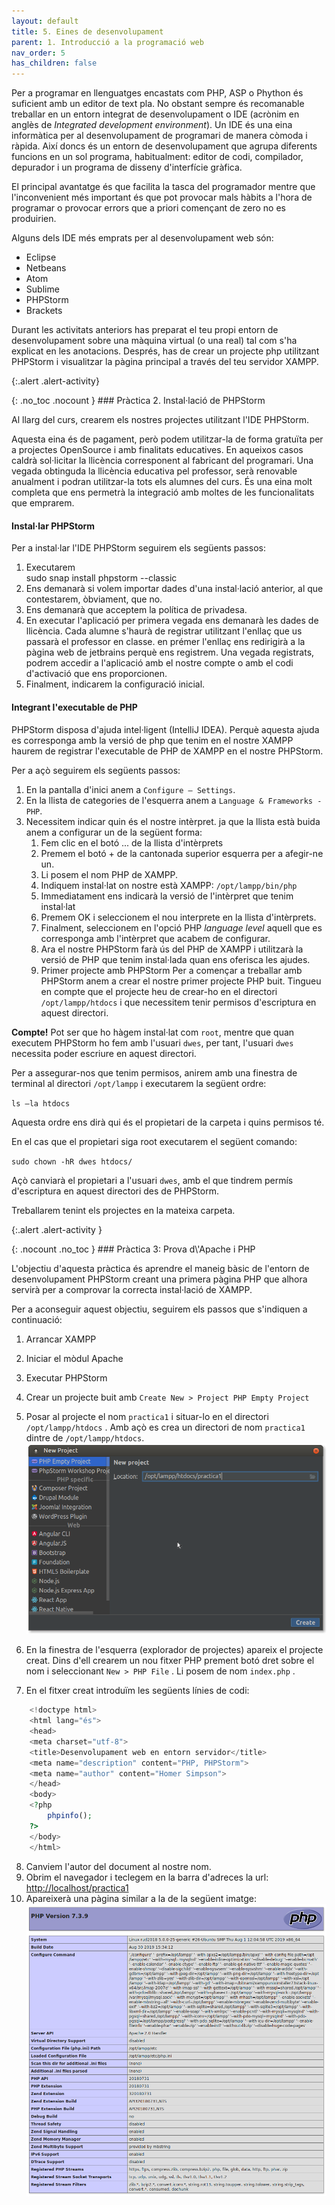 ```yaml
---
layout: default
title: 5. Eines de desenvolupament
parent: 1. Introducció a la programació web
nav_order: 5
has_children: false
---
```


Per a programar en llenguatges encastats com PHP, ASP o Phython és
suficient amb un editor de text pla. No obstant sempre és recomanable
treballar en un entorn integrat de desenvolupament o IDE (acrònim en
anglès de *Integrated development environment*). Un IDE és una eina
informàtica per al desenvolupament de programari de manera còmoda i
ràpida. Així doncs és un entorn de desenvolupament que agrupa diferents
funcions en un sol programa, habitualment: editor de codi, compilador,
depurador i un programa de disseny d\'interfície gràfica.

El principal avantatge és que facilita la tasca del programador mentre
que l'inconvenient més important és que pot provocar mals hàbits a
l'hora de programar o provocar errors que a priori començant de zero no
es produirien.

Alguns dels IDE més emprats per al desenvolupament web són:

-   Eclipse
-   Netbeans
-   Atom
-   Sublime
-   PHPStorm
-   Brackets

Durant les activitats anteriors has preparat el teu propi entorn de
desenvolupament sobre una màquina virtual (o una real) tal com s\'ha
explicat en les anotacions. Després, has de crear un projecte php
utilitzant PHPStorm i visualitzar la pàgina principal a través del teu
servidor XAMPP.

{:.alert .alert-activity}
<div markdown="1">
{: .no_toc .nocount }
### Pràctica 2. Instal·lació de PHPStorm

Al llarg del curs, crearem els nostres projectes utilitzant l\'IDE
PHPStorm.

Aquesta eina és de pagament, però podem utilitzar-la de forma gratuïta
per a projectes OpenSource i amb finalitats educatives. En aqueixos
casos caldrà sol·licitar la llicència corresponent al fabricant del
programari. Una vegada obtinguda la llicència educativa pel professor,
serà renovable anualment i podran utilitzar-la tots els alumnes del
curs. És una eina molt completa que ens permetrà la integració amb
moltes de les funcionalitats que emprarem.

#### Instal·lar PHPStorm

Per a instal·lar l\'IDE PHPStorm seguirem els següents passos:

1.  Executarem\
    sudo snap install phpstorm \--classic
2.  Ens demanarà si volem importar dades d\'una instal·lació anterior,
    al que contestarem, òbviament, que no.
3.  Ens demanarà que acceptem la política de privadesa.
4.  En executar l\'aplicació per primera vegada ens demanarà les dades
    de llicència. Cada alumne s\'haurà de registrar utilitzant l\'enllaç
    que us passarà el professor en classe. en prémer l\'enllaç ens
    redirigirà a la pàgina web de jetbrains perquè ens registrem. Una
    vegada registrats, podrem accedir a l\'aplicació amb el nostre
    compte o amb el codi d\'activació que ens proporcionen.
5.  Finalment, indicarem la configuració inicial.

#### Integrant l\'executable de PHP

PHPStorm disposa d\'ajuda intel·ligent (IntelliJ IDEA). Perquè aquesta
ajuda es corresponga amb la versió de php que tenim en el nostre XAMPP
haurem de registrar l\'executable de PHP de XAMPP en el nostre PHPStorm.

Per a açò seguirem els següents passos:

1.  En la pantalla d\'inici anem a `Configure – Settings`.
2.  En la llista de categories de l\'esquerra anem a
    `Language & Frameworks - PHP`.
3.  Necessitem indicar quin és el nostre intèrpret. ja que la llista
    està buida anem a configurar un de la següent forma:
    1.  Fem clic en el botó \... de la llista d\'intèrprets
    2.  Premem el botó + de la cantonada superior esquerra per a
        afegir-ne un.
    3.  Li posem el nom PHP de XAMPP.
    4.  Indiquem instal·lat on nostre està XAMPP: `/opt/lampp/bin/php`
    5.  Immediatament ens indicarà la versió de l\'intèrpret que tenim
        instal·lat
    6.  Premem OK i seleccionem el nou interprete en la llista
        d\'intèrprets.
    7.  Finalment, seleccionem en l\'opció PHP *language level* aquell
        que es corresponga amb l\'intèrpret que acabem de configurar.
    8.  Ara el nostre PHPStorm farà ús del PHP de XAMPP i utilitzarà la
        versió de PHP que tenim instal·lada quan ens oferisca les
        ajudes.
    9.  Primer projecte amb PHPStorm Per a començar a treballar amb
        PHPStorm anem a crear el nostre primer projecte PHP buit.
        Tingueu en compte que el projecte heu de crear-ho en el
        directori `/opt/lampp/htdocs` i que necessitem tenir permisos
        d\'escriptura en aquest directori.

**Compte!** Pot ser que ho hàgem instal·lat com `root`, mentre que quan
executem PHPStorm ho fem amb l\'usuari `dwes`, per tant, l\'usuari
`dwes` necessita poder escriure en aquest directori.

Per a assegurar-nos que tenim permisos, anirem amb una finestra de
terminal al directori `/opt/lampp` i executarem la següent ordre:

`ls –la htdocs`

Aquesta ordre ens dirà qui és el propietari de la carpeta i quins
permisos té.

En el cas que el propietari siga root executarem el següent comando:

`sudo chown -hR dwes htdocs/`

Açò canviarà el propietari a l\'usuari `dwes`, amb el que tindrem permís
d\'escriptura en aquest directori des de PHPStorm.

Treballarem tenint els projectes en la mateixa carpeta.
</div>

{:.alert .alert-activity }
<div markdown="1">
{: .nocount .no_toc }
### Pràctica 3: Prova d\'Apache i PHP

L\'objectiu d\'aquesta pràctica és aprendre el maneig bàsic de l\'entorn
de desenvolupament PHPStorm creant una primera pàgina PHP que alhora
servirà per a comprovar la correcta instal·lació de XAMPP.

Per a aconseguir aquest objectiu, seguirem els passos que s\'indiquen a
continuació:

1. Arrancar XAMPP
2. Iniciar el mòdul Apache
3. Executar PHPStorm
4. Crear un projecte buit amb `Create New > Project PHP Empty Project`
5. Posar al projecte el nom `practica1` i situar-lo en el directori
`/opt/lampp/htdocs` . Amb açò es crea un directori de nom `practica1`
dintre de `/opt/lampp/htdocs`.
![](assets/projecte.png)

6. En la finestra de l\'esquerra (explorador de projectes) apareix el
projecte creat. Dins d\'ell crearem un nou fitxer PHP prement botó dret
sobre el nom i seleccionant `New > PHP File` . Li posem de nom
`index.php` .

7. En el fitxer creat introduïm les següents línies de codi:
```php
    <!doctype html>
    <html lang="és">
    <head>
    <meta charset="utf-8">
    <title>Desenvolupament web en entorn servidor</title>
    <meta name="description" content="PHP, PHPStorm">
    <meta name="author" content="Homer Simpson">
    </head>
    <body>
    <?php
        phpinfo();
    ?>
    </body>
    </html>
```
8. Canviem l\'autor del document al nostre nom.
9. Obrim el navegador i teclegem en la barra d\'adreces la url:
<http://localhost/practica1>
10. Apareixerà una pàgina similar a la de la següent imatge:
![](assets/phpinfo.png)
</div>